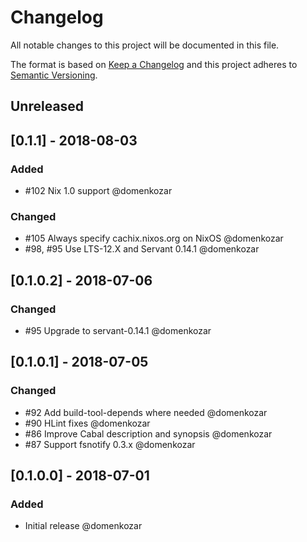 # Changelog

All notable changes to this project will be documented in this file.

The format is based on [Keep a Changelog](http://keepachangelog.com/en/1.0.0/)
and this project adheres to [Semantic Versioning](http://semver.org/spec/v2.0.0.html).

## Unreleased

## [0.1.1] - 2018-08-03

### Added

- #102 Nix 1.0 support @domenkozar

### Changed

- #105 Always specify cachix.nixos.org on NixOS @domenkozar
- #98, #95 Use LTS-12.X and Servant 0.14.1 @domenkozar

## [0.1.0.2] - 2018-07-06

### Changed

- #95 Upgrade to servant-0.14.1 @domenkozar

## [0.1.0.1] - 2018-07-05

### Changed

- #92 Add build-tool-depends where needed @domenkozar
- #90 HLint fixes @domenkozar
- #86 Improve Cabal description and synopsis @domenkozar
- #87 Support fsnotify 0.3.x @domenkozar

## [0.1.0.0] - 2018-07-01

### Added

- Initial release @domenkozar
